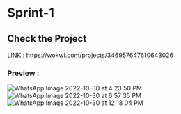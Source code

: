 # Sprint-1
## Check the Project 
LINK : https://wokwi.com/projects/346957647610643026
&emsp;
### Preview :
![WhatsApp Image 2022-10-30 at 4 23 50 PM](https://user-images.githubusercontent.com/61773724/198887125-cf4af089-b633-4960-98e9-8d4ab134ee7d.jpeg)
![WhatsApp Image 2022-10-30 at 6 57 35 PM](https://user-images.githubusercontent.com/61773724/198887131-00291f6d-b31e-4351-8388-6320468c000d.jpeg)
![WhatsApp Image 2022-10-30 at 12 18 04 PM](https://user-images.githubusercontent.com/61773724/198887136-f524da99-294f-40c9-877e-962082554f75.jpeg)
